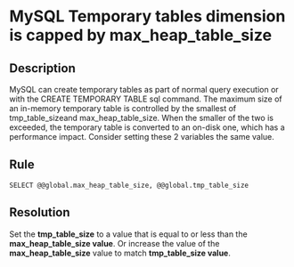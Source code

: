 # MySQL Temporary tables dimension is capped by max_heap_table_size

## Description
MySQL can create temporary tables as part of normal query execution or with the CREATE TEMPORARY TABLE sql command. The maximum size of an in-memory temporary table is controlled by the smallest of tmp_table_sizeand max_heap_table_size. When the smaller of the two is exceeded, the temporary table is converted to an on-disk one, which has a performance impact. Consider setting these 2 variables the same value. 


## Rule
`SELECT @@global.max_heap_table_size, @@global.tmp_table_size`


## Resolution
Set the **tmp_table_size** to a value that is equal to or less than the **max_heap_table_size value**.
Or increase the value of the **max_heap_table_size** value to match **tmp_table_size value**. 

